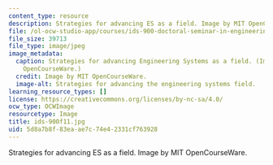 ```yaml
---
content_type: resource
description: Strategies for advancing ES as a field. Image by MIT OpenCourseWare.
file: /ol-ocw-studio-app/courses/ids-900-doctoral-seminar-in-engineering-systems-fall-2011/5d8a7b8f83eaae7c74e42331cf763928_ids-900f11.jpg
file_size: 39713
file_type: image/jpeg
image_metadata:
  caption: Strategies for advancing Engineering Systems as a field. (Image by MIT
    OpenCourseWare.)
  credit: Image by MIT OpenCourseWare.
  image-alt: Strategies for advancing the engineering systems field.
learning_resource_types: []
license: https://creativecommons.org/licenses/by-nc-sa/4.0/
ocw_type: OCWImage
resourcetype: Image
title: ids-900f11.jpg
uid: 5d8a7b8f-83ea-ae7c-74e4-2331cf763928
---
```

Strategies for advancing ES as a field. Image by MIT OpenCourseWare.